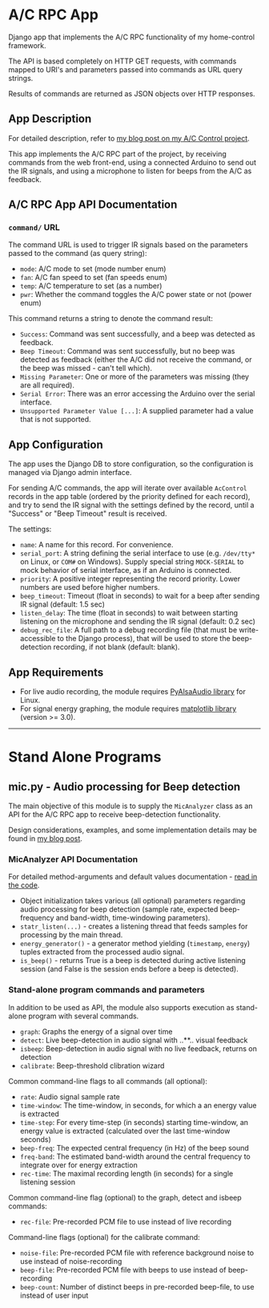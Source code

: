 A/C RPC App
===========

Django app that implements the A/C RPC functionality of my home-control framework.

The API is based completely on HTTP GET requests,
with commands mapped to URI's and parameters passed into commands as URL query strings.

Results of commands are returned as JSON objects over HTTP responses.

App Description
---------------

For detailed description, refer to [my blog post on my A/C Control project](http://itamaro.com/2013/10/04/ac-control-project-bringing-it-together/).

This app implements the A/C RPC part of the project, by receiving commands from the web front-end,
using a connected Arduino to send out the IR signals,
and using a microphone to listen for beeps from the A/C as feedback. 


A/C RPC App API Documentation
-----------------------------

### `command/` URL

The command URL is used to trigger IR signals based on the parameters passed to the command (as query string):

* `mode`: A/C mode to set (mode number enum)
* `fan`:  A/C fan speed to set (fan speeds enum)
* `temp`: A/C temperature to set (as a number)
* `pwr`:  Whether the command toggles the A/C power state or not (power enum)

This command returns a string to denote the command result:

* `Success`: Command was sent successfully, and a beep was detected as feedback.
* `Beep Timeout`: Command was sent successfully, but no beep was detected as feedback (either the A/C did not receive the command, or the beep was missed - can't tell which).
* `Missing Parameter`: One or more of the parameters was missing (they are all required).
* `Serial Error`: There was an error accessing the Arduino over the serial interface.
* `Unsupported Parameter Value [...]`: A supplied parameter had a value that is not supported.


App Configuration
-----------------

The app uses the Django DB to store configuration,
so the configuration is managed via Django admin interface.

For sending A/C commands, the app will iterate over available `AcControl` records in the app table (ordered by the priority defined for each record),
and try to send the IR signal with the settings defined by the record,
until a "Success" or "Beep Timeout" result is received.

The settings:

* `name`: A name for this record. For convenience.
* `serial_port`: A string defining the serial interface to use (e.g. `/dev/tty*` on Linux, or `COM#` on Windows). Supply special string `MOCK-SERIAL` to mock behavior of serial interface, as if an Arduino is connected.
* `priority`: A positive integer representing the record priority. Lower numbers are used before higher numbers.
* `beep_timeout`: Timeout (float in seconds) to wait for a beep after sending IR signal (default: 1.5 sec)
* `listen_delay`: The time (float in seconds) to wait between starting listening on the microphone and sending the IR signal (default: 0.2 sec)
* `debug_rec_file`: A full path to a debug recording file (that must be write-accessible to the Django process), that will be used to store the beep-detection recording, if not blank (default: blank).


App Requirements
----------------

- For live audio recording, the module requires [PyAlsaAudio library](http://pyalsaaudio.sourceforge.net/pyalsaaudio.html) for Linux.
- For signal energy graphing, the module requires [matplotlib library](http://matplotlib.org/) (version >= 3.0).


* * * * * * * * * * * * * * * * * * * * * * * * * * * * * * * * * * * * * * * * * *   


Stand Alone Programs
====================

mic.py - Audio processing for Beep detection
--------------------------------------------

The main objective of this module is to supply the `MicAnalyzer` class as an API
for the A/C RPC app to receive beep-detection functionality.

Design considerations, examples, and some implementation details may be found in
[my blog post](http://itamaro.com/2013/09/24/ac-control-project-using-beeps-for-feedback).

### MicAnalyzer API Documentation
For detailed method-arguments and default values documentation - [read in the code](mic.py).
- Object initialization takes various (all optional) parameters regarding audio processing for beep detection (sample rate, expected beep-frequency and band-width, time-windowing parameters).
- `statr_listen(...)` - creates a listening thread that feeds samples for processing by the main thread.
- `energy_generator()` - a generator method yielding (`timestamp`, `energy`) tuples extracted from the processed audio signal.
- `is_beep()` - returns True is a beep is detected during active listening session (and False is the session ends before a beep is detected).

### Stand-alone program commands and parameters
In addition to be used as API, the module also supports execution as stand-alone program with several commands.
- `graph`:       Graphs the energy of a signal over time
- `detect`:      Live beep-detection in audio signal with ..**.. visual feedback
- `isbeep`:      Beep-detection in audio signal with no live feedback, returns on detection
- `calibrate`:   Beep-threshold clibration wizard

Common command-line flags to all commands (all optional):
- `rate`: Audio signal sample rate
- `time-window`: The time-window, in seconds, for which a an energy value is extracted
- `time-step`:   For every time-step (in seconds) starting time-window, an energy value is extracted (calculated over the last time-window seconds)
- `beep-freq`:   The expected central frequency (in Hz) of the beep sound
- `freq-band`:   The estimated band-width around the central frequency to integrate over for energy extraction
- `rec-time`:    The maximal recording length (in seconds) for a single listening session

Common command-line flag (optional) to the graph, detect and isbeep commands:
- `rec-file`:    Pre-recorded PCM file to use instead of live recording

Command-line flags (optional) for the calibrate command:
- `noise-file`:  Pre-recorded PCM file with reference background noise to use instead of noise-recording
- `beep-file`:   Pre-recorded PCM file with beeps to use instead of beep-recording
- `beep-count`:  Number of distinct beeps in pre-recorded beep-file, to use instead of user input

